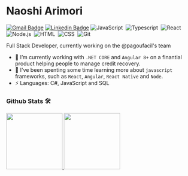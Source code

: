 # Naoshi Arimori

[![Gmail Badge](https://img.shields.io/badge/-naoshiarimori@gmail.com.br-c14438?style=flat-square&logo=Gmail&logoColor=white&link=mailto:naoshiarimori@gmail.com.br)](mailto:naoshiarimori@gmail.com.br)
<a href="www.linkedin.com/in/naoshi">
[![Linkedin Badge](https://img.shields.io/badge/-LinkedIn-blue?style=flat-square&logo=Linkedin&logoColor=white&link=www.linkedin.com/in/naoshi/)](https://br.linkedin.com/in/naoshi)
![JavaScript](https://img.shields.io/badge/-JavaScript-333333?style=flat&logo=javascript)&nbsp;
![Typescript](https://img.shields.io/badge/-typescript-333333?style=flat&logo=typescript)&nbsp;
![React](https://img.shields.io/badge/-React-333333?style=flat&logo=react)&nbsp;
![Node.js](https://img.shields.io/badge/-Node.js-333333?style=flat&logo=node.js)&nbsp;
![HTML](https://img.shields.io/badge/-HTML-333333?style=flat&logo=HTML5)&nbsp;
![CSS](https://img.shields.io/badge/-CSS-333333?style=flat&logo=CSS3&logoColor=1572B6)&nbsp;
![Git](https://img.shields.io/badge/-Git-333333?style=flat&logo=git)&nbsp;

Full Stack Developer, currently working on the @pagoufacil's team

- 🔭 I’m currently working with `.NET CORE` and `Angular 8+` on a finantial product helping people to manage credit recovery.
- 🌱 I've been spenting some time learning more about `javascript` frameworks, such as `React`, `Angular`, `React Native` and `Node`.
- ⚡ Languages: C#, JavaScript and SQL

### Github Stats 🛠 &nbsp;


<p align="left">
  <a href="https://github.com/arimori">
   <img height="150em" src="https://github-readme-stats-eight-theta.vercel.app/api?username=arimori&show_icons=true&theme=dracula&include_all_commits=true&count_private=true&hide=issues,contribs" />

   <img height="150em" src="https://github-readme-stats.vercel.app/api/top-langs/?username=arimori&&layout=compact&theme=dracula" />
 </a>
</p>
 
